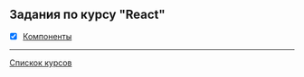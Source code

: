 ## Задания по курсу "React"
- [x] [Компоненты](https://github.com/TomSG03/ra-component-func)

---
[Спискок курсов](https://github.com/TomSG03/Training-in-Netology)
